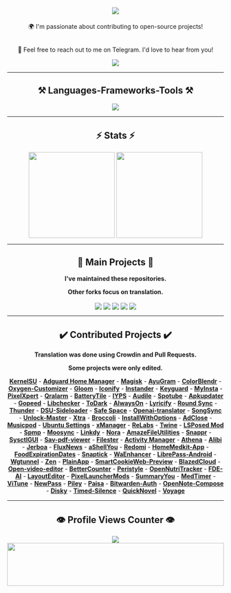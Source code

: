 <h1 align="center">
    <img src="https://readme-typing-svg.herokuapp.com/?font=Righteous&size=50&center=true&vCenter=true&width=1500&height=75&duration=2500&lines=Hi+There!+👋;+I'm+WINZORT!;+Browse+my+profile!" />
</h1>

<div align="center">
🌍 I'm passionate about contributing to open-source projects! <br><br>

💬 Feel free to reach out to me on Telegram. I'd love to hear from you!
</div>

<div align="center"> 
  <a href="https://t.me/microzort">
    <img src="https://img.shields.io/badge/Contact-333333?style=for-the-badge&logo=telegram&logoColor=blue" />
  </a>
</div>

---
 
<h2 align="center">⚒️ Languages-Frameworks-Tools ⚒️</h2>

<div align="center">
    <img src="https://skillicons.dev/icons?i=python,github,vscode,linux,debian,raspberrypi" />
</div>

---

<h2 align="center">⚡ Stats ⚡</h2>

<div align=center>  
  <img height=200 align="center" src="https://github-readme-stats.vercel.app/api?username=mikropsoft&hide=issues\&show_icons=true" />
  <img height=200 align="center" src="https://github-readme-stats.vercel.app/api/top-langs/?username=mikropsoft&layout=compact" />
</div>

---

<h2 align="center">👾 Main Projects 👾</h2>

<div align="center">
    
**I've maintained these repositories.**

**Other forks focus on translation.**
    
</div>

<div align=center>
  <img align="center" src="https://github-readme-stats.vercel.app/api/pin/?username=mikropsoft&repo=StevenBlock"/>
  <img align="center" src="https://github-readme-stats.vercel.app/api/pin/?username=mikropsoft&repo=NmapLite"/>
  <img align="center" src="https://github-readme-stats.vercel.app/api/pin/?username=mikropsoft&repo=SqlmapLite"/>
  <img align="center" src="https://github-readme-stats.vercel.app/api/pin/?username=mikropsoft&repo=Python-Projects"/>  
  <img align="center" src="https://github-readme-stats.vercel.app/api/pin/?username=mikropsoft&repo=ConvertEase"/> 
</div>

---

<h2 align="center">✔️ Contributed Projects ✔️</h2>

<div align="center">
    
**Translation was done using Crowdin and Pull Requests.**

**Some projects were only edited.**
    
</div>

<div align="center">
    <strong><a href="https://github.com/tiann/KernelSU">Kern‌elSU</a></strong> - 
    <strong><a href="https://github.com/JGeek00/adguard-home-manager">Adguard Home Manager</a></strong> - 
    <strong><a href="https://github.com/topjohnwu/Magisk">Magisk</a></strong> - 
    <strong><a href="https://github.com/AyuGram">AyuGram</a></strong> - 
    <strong><a href="https://github.com/Mahmud0808/ColorBlendr">ColorB‌lendr</a></strong> - 
    <strong><a href="https://github.com/DHD2280/Oxygen-Customizer">Oxygen-Customizer</a></strong> - 
    <strong><a href="https://github.com/MateriiApps/Gloom">Glo‌om</a></strong> - 
    <strong><a href="https://github.com/Mahmud0808/Iconify">Iconify</a></strong> - 
    <strong><a href="https://thedise.me/instander">In‌stander</a></strong> - 
    <strong><a href="https://github.com/AChep/keyguard-app">Keyguard</a></strong> - 
    <strong><a href="https://myinsta.app">My‌Insta</a></strong> - 
    <strong><a href="https://github.com/siavash79/PixelXpert">Pixe‌lXpert</a></strong> - 
    <strong><a href="https://github.com/sweakpl/qralarm-android">Qralarm</a></strong> - 
    <strong><a href="https://github.com/CominAtYou/BatteryTile">BatteryTile</a></strong> - 
    <strong><a href="https://github.com/StellarSand/IYPS">IYPS</a></strong> - 
    <strong><a href="https://github.com/aleksey-saenko/MusicRecognizer">Audile</a></strong> - 
    <strong><a href="https://github.com/KRTirtho/spotube">Spotube</a></strong> - 
    <strong><a href="https://github.com/rumboalla/apkupdater">Apku‌pdater</a></strong> - 
    <strong><a href="https://github.com/GopeedLab/gopeed">Gopeed</a></strong> - 
    <strong><a href="https://github.com/LibChecker/LibChecker">Libc‌hecker</a></strong> - 
    <strong><a href="https://github.com/darkmoonight/ToDark">ToDark</a></strong> - 
    <strong><a href="https://github.com/Domi04151309/AlwaysOn">Alw‌aysOn</a></strong> - 
    <strong><a href="https://github.com/WXRIW/Lyricify-App">Lyricify</a></strong> - 
    <strong><a href="https://github.com/newhinton/Round-Sync">Round Sync</a></strong> - 
    <strong><a href="https://github.com/thunder-app/thunder">Thunder</a></strong> - 
    <strong><a href="https://github.com/VegaBobo/DSU-Sideloader">DSU-Sideloader</a></strong> - 
    <strong><a href="https://github.com/aashishksahu/SafeSpace">Saf‌e Space</a></strong> - 
    <strong><a href="https://github.com/openai-translator/openai-translator">Openai-translator</a></strong> - 
    <strong><a href="https://github.com/Lambada10/SongSync">SongSync</a></strong> - 
    <strong><a href="https://github.com/sweakpl/unlock-master">Unlock-Master</a></strong> - 
    <strong><a href="https://github.com/crackededed/Xtra">Xtra</a></strong> - 
    <strong><a href="https://github.com/flauschtrud/broccoli">Broccoli</a></strong> - 
    <strong><a href="https://github.com/zacharee/InstallWithOptions">InstallWithOptions</a></strong> - 
    <strong><a href="https://github.com/zjyzip/AdClose">AdClose</a></strong> - 
    <strong><a href="https://github.com/ubuntu-flutter-community/musicpod">Musicpod</a></strong> - 
    <strong><a href="https://github.com/ubuntu-flutter-community/settings">Ubuntu Settings</a></strong> - 
    <strong><a href="https://github.com/Team-xManager/xManager">xManager</a></strong> - 
    <strong><a href="https://github.com/theimpulson/ReLabs">ReLabs</a></strong> - 
    <strong><a href="https://github.com/msasikanth/twine">Twine</a></strong> - 
    <strong><a href="https://github.com/mywalkb/LSPosed_mod">LSPosed Mod</a></strong> - 
    <strong><a href="https://github.com/toasterofbread/spmp">Spmp</a></strong> - 
    <strong><a href="https://github.com/Moosync/Moosync">Moosync</a></strong> - 
    <strong><a href="https://github.com/JGeek00/linkdy">Linkdy</a></strong> - 
    <strong><a href="https://github.com/Sandakan/Nora">Nora</a></strong> - 
    <strong><a href="https://github.com/TeamAmaze/AmazeFileUtilities">AmazeFileUtilities</a></strong> - 
    <strong><a href="https://github.com/Iamlooker/Snappr">Snappr</a></strong> - 
    <strong><a href="https://github.com/Lennoard/SysctlGUI">SysctlGUI</a></strong> - 
    <strong><a href="https://github.com/Sav22999/sav-pdf-viewer-pro">Sav-pdf-viewer</a></strong> - 
    <strong><a href="https://github.com/roozbehzarei/filester">Filester</a></strong> - 
    <strong><a href="https://github.com/sdex/ActivityManager">Activity Manager</a></strong> - 
    <strong><a href="https://github.com/SebaUbuntu/Athena">Athena</a></strong> - 
    <strong><a href="https://github.com/Myzel394/Alibi">Alibi</a></strong> - 
    <strong><a href="https://github.com/LemmyNet/jerboa">Jerboa</a></strong> - 
    <strong><a href="https://github.com/KevinCFechtel/FluxNews">FluxNews</a></strong> - 
    <strong><a href="https://github.com/DP-Hridayan/aShellYou">aShellYou</a></strong> - 
    <strong><a href="https://github.com/acszo/Redomi">Redomi</a></strong> - 
    <strong><a href="https://github.com/pewaru-333/HomeMedkit-App">HomeMedkit-App</a></strong> - 
    <strong><a href="https://github.com/lorenzovngl/FoodExpirationDates">FoodExpirationDates</a></strong> - 
    <strong><a href="https://github.com/vishal2376/snaptick">Snaptick</a></strong> - 
    <strong><a href="https://github.com/Dev4Mod/WaEnhancer">WaEnhancer</a></strong> - 
    <strong><a href="https://github.com/LibrePass/LibrePass-Android">LibrePass-Android</a></strong> - 
    <strong><a href="https://github.com/zaneschepke/wgtunnel">Wgtunnel</a></strong> - 
    <strong><a href="https://github.com/pakka-papad/Zen">Zen</a></strong> - 
    <strong><a href="https://github.com/ismartcoding/plain-app">PlainApp</a></strong> - 
    <strong><a href="https://github.com/CookieJarApps/SmartCookieWeb-Preview">SmartCookieWeb-Preview</a></strong> - 
    <strong><a href="https://github.com/TheRedSpy15/blazedcloud">BlazedCloud</a></strong> - 
    <strong><a href="https://github.com/devhyper/open-video-editor">Open-video-editor</a></strong> - 
    <strong><a href="https://github.com/albertvaka/bettercounter">BetterCounter</a></strong> - 
    <strong><a href="https://github.com/Hamza417/Peristyle">Peristyle</a></strong> - 
    <strong><a href="https://github.com/simonoppowa/OpenNutriTracker">OpenNutriTracker</a></strong> - 
    <strong><a href="https://github.com/feravolt/FDE.AI-docs">FDE-AI</a></strong> - 
    <strong><a href="https://github.com/itsvks19/LayoutEditor">LayoutEditor</a></strong> - 
    <strong><a href="https://github.com/KieronQuinn/PixelLauncherMods">PixelLauncherMods</a></strong> - 
    <strong><a href="https://github.com/talosross/SummaryYou">SummaryYou</a></strong> - 
    <strong><a href="https://github.com/Futsch1/medTimer">MedTimer</a></strong> - 
    <strong><a href="https://github.com/25huizengek1/ViTune">ViTune</a></strong> - 
    <strong><a href="https://github.com/6eero/NewPass">NewPass</a></strong> - 
    <strong><a href="https://github.com/justdeko/piley">Piley</a></strong> - 
    <strong><a href="https://github.com/h4h13/Paisa">Paisa</a></strong> - 
    <strong><a href="https://github.com/bitwarden/authenticator-android">Bitwarden-Auth</a></strong> - 
    <strong><a href="https://github.com/YangDai2003/OpenNote-Compose">OpenNote-Compose</a></strong> - 
    <strong><a href="https://github.com/newhinton/disky">Disky</a></strong> - 
    <strong><a href="https://github.com/newhinton/Timed-Silence">Timed-Silence</a></strong> - 
    <strong><a href="https://github.com/LagradOst/QuickNovel">QuickNovel</a></strong> - 
    <strong><a href="https://github.com/dluvian/voyage">Voyage</a></strong>
</div>

---

<h2 align="center">👁️ Profile Views Counter 👁️</h2>

<div align="center">
    <a href="https://u8views.com/github/mikropsoft">
        <img src="https://u8views.com/api/v1/github/profiles/75412448/views/day-week-month-total-count.svg">
    </a>
</div>

<img src="https://raw.githubusercontent.com/matfantinel/matfantinel/master/waves.svg" width="100%" height="100">

